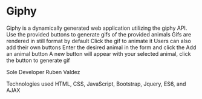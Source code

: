 # Giphy

Giphy is a dynamically generated web application utilizing the giphy API. 
Use the provided buttons to generate gifs of the provided animals
Gifs are rendered in still format by default
Click the gif to animate it
Users can also add their own buttons
Enter the desired animal in the form and click the Add an animal button
A new button will appear with your selected animal, click the button to generate gif 

Sole Developer 
Ruben Valdez

Technologies used
HTML, CSS, JavaScript, Bootstrap, Jquery, ES6, and AJAX 
